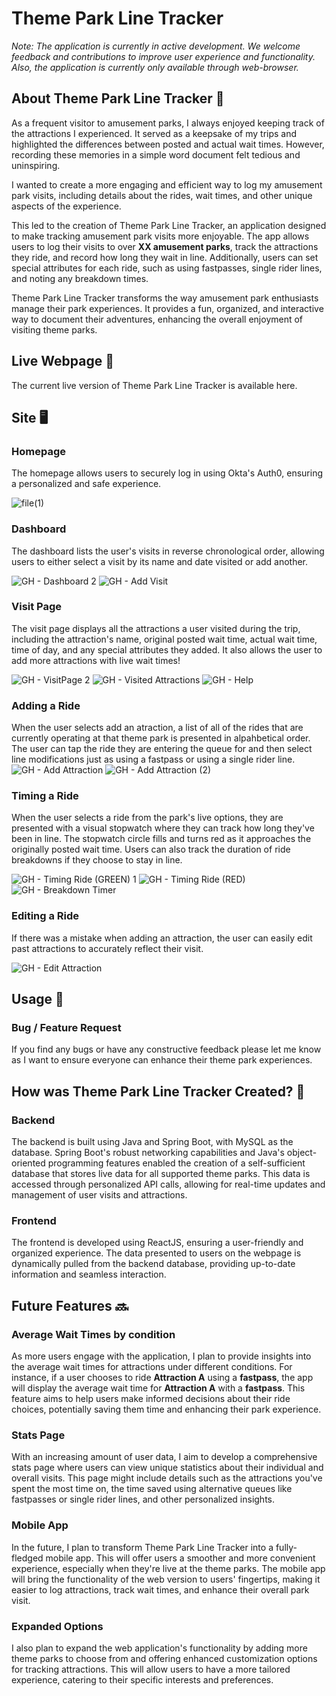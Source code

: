 # Theme Park Line Tracker

*Note: The application is currently in active development. We welcome feedback and contributions to improve user experience and functionality. Also, the application is currently only available through web-browser.*

 ## About Theme Park Line Tracker 🎢

As a frequent visitor to amusement parks, I always enjoyed keeping track of the attractions I experienced. It served as a keepsake of my trips and highlighted the differences between posted and actual wait times. However, recording these memories in a simple word document felt tedious and uninspiring.

I wanted to create a more engaging and efficient way to log my amusement park visits, including details about the rides, wait times, and other unique aspects of the experience.

This led to the creation of Theme Park Line Tracker, an application designed to make tracking amusement park visits more enjoyable. The app allows users to log their visits to over **XX amusement parks**, track the attractions they ride, and record how long they wait in line. Additionally, users can set special attributes for each ride, such as using fastpasses, single rider lines, and noting any breakdown times.

Theme Park Line Tracker transforms the way amusement park enthusiasts manage their park experiences. It provides a fun, organized, and interactive way to document their adventures, enhancing the overall enjoyment of visiting theme parks.

 ## Live Webpage 🔗
 The current live version of Theme Park Line Tracker is available here. 

 ## Site 🖥️

 ### Homepage
The homepage allows users to securely log in using Okta's Auth0, ensuring a personalized and safe experience.

![file(1)](https://github.com/user-attachments/assets/c83d01b4-3ca8-466d-b177-d7f8f7209403)



 ### Dashboard
The dashboard lists the user's visits in reverse chronological order, allowing users to either select a visit by its name and date visited or add another.

![GH - Dashboard 2](https://github.com/user-attachments/assets/7c058f64-2c48-4ac0-8f99-17c5de6c7c83) ![GH - Add Visit](https://github.com/user-attachments/assets/7186ee92-8a50-45eb-a765-6d1f6682281b)



 ### Visit Page
The visit page displays all the attractions a user visited during the trip, including the attraction's name, original posted wait time, actual wait time, time of day, and any special attributes they added. It also allows the user to add more attractions with live wait times!

![GH - VisitPage 2](https://github.com/user-attachments/assets/a62f2faf-7fd7-44c9-a7b0-740ef2de0939) ![GH - Visited Attractions](https://github.com/user-attachments/assets/fee9d80f-369d-4b11-a4d3-f4e1733cdf62) ![GH - Help](https://github.com/user-attachments/assets/f5afdadf-063a-4525-8e27-52031f6c3fbc)

### Adding a Ride
When the user selects add an atraction, a list of all of the rides that are currently operating at that theme park is presented in alpahbetical order. The user can tap the ride they are entering the queue for and then select line modifications just as using a fastpass or using a single rider line.
![GH - Add Attraction](https://github.com/user-attachments/assets/34c41e92-142c-441b-ac43-d1182436ac4f) ![GH - Add Attraction (2)](https://github.com/user-attachments/assets/5a41fa0b-8bb0-4831-9b25-0bb9be30bcf5)



 ### Timing a Ride 
When the user selects a ride from the park's live options, they are presented with a visual stopwatch where they can track how long they've been in line. The stopwatch circle fills and turns red as it approaches the originally posted wait time. Users can also track the duration of ride breakdowns if they choose to stay in line.


![GH - Timing Ride (GREEN) 1](https://github.com/user-attachments/assets/128a5b3d-585c-4905-8562-0340834ddc7e) ![GH - Timing Ride (RED)](https://github.com/user-attachments/assets/cb66241f-b6f0-4be9-9394-b359973c13f8) ![GH - Breakdown Timer](https://github.com/user-attachments/assets/0b24ed73-9eb6-43ba-89c5-bddb0e4d6163)





 ### Editing a Ride
If there was a mistake when adding an attraction, the user can easily edit past attractions to accurately reflect their visit.

![GH - Edit Attraction](https://github.com/user-attachments/assets/6742bc0b-59d3-4432-bb52-2248a8540cbc)



 ## Usage 🐛
 ### Bug / Feature Request

If you find any bugs or have any constructive feedback please let me know as I want to ensure everyone can enhance their theme park experiences.


 ## How was Theme Park Line Tracker Created? 🎨

### Backend 
The backend is built using Java and Spring Boot, with MySQL as the database. Spring Boot's robust networking capabilities and Java's object-oriented programming features enabled the creation of a self-sufficient database that stores live data for all supported theme parks. This data is accessed through personalized API calls, allowing for real-time updates and management of user visits and attractions.

### Frontend
The frontend is developed using ReactJS, ensuring a user-friendly and organized experience. The data presented to users on the webpage is dynamically pulled from the backend database, providing up-to-date information and seamless interaction.

## Future Features 🔜
### Average Wait Times by condition
As more users engage with the application, I plan to provide insights into the average wait times for attractions under different conditions. For instance, if a user chooses to ride **Attraction A** using a **fastpass**, the app will display the average wait time for **Attraction A** with a **fastpass**. This feature aims to help users make informed decisions about their ride choices, potentially saving them time and enhancing their park experience.

### Stats Page
With an increasing amount of user data, I aim to develop a comprehensive stats page where users can view unique statistics about their individual and overall visits. This page might include details such as the attractions you've spent the most time on, the time saved using alternative queues like fastpasses or single rider lines, and other personalized insights.

### Mobile App
In the future, I plan to transform Theme Park Line Tracker into a fully-fledged mobile app. This will offer users a smoother and more convenient experience, especially when they're live at the theme parks. The mobile app will bring the functionality of the web version to users' fingertips, making it easier to log attractions, track wait times, and enhance their overall park visit.

### Expanded Options
I also plan to expand the web application's functionality by adding more theme parks to choose from and offering enhanced customization options for tracking attractions. This will allow users to have a more tailored experience, catering to their specific interests and preferences.

